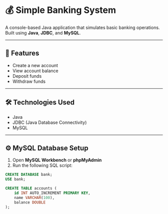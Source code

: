 # 💰 Simple Banking System

A console-based Java application that simulates basic banking operations. Built using **Java**, **JDBC**, and **MySQL**.

---

## 📌 Features
- Create a new account
- View account balance
- Deposit funds
- Withdraw funds

---

## 🛠️ Technologies Used
- Java
- JDBC (Java Database Connectivity)
- MySQL

---

## ⚙️ MySQL Database Setup

1. Open **MySQL Workbench** or **phpMyAdmin**
2. Run the following SQL script:

```sql
CREATE DATABASE bank;
USE bank;

CREATE TABLE accounts (
    id INT AUTO_INCREMENT PRIMARY KEY,
    name VARCHAR(100),
    balance DOUBLE
);
